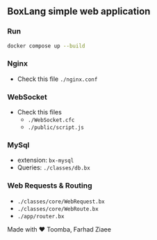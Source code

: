 ## BoxLang simple web application

### Run
```sh
docker compose up --build
```

### Nginx
* Check this file `./nginx.conf`

### WebSocket
* Check this files
  * `./WebSocket.cfc`
  * `./public/script.js`

### MySql
* extension: `bx-mysql`
* Queries: `./classes/db.bx`

### Web Requests & Routing
* `./classes/core/WebRequest.bx`
* `./classes/core/WebRoute.bx`
* `./app/router.bx`
  
Made with ♥️ Toomba, Farhad Ziaee 
